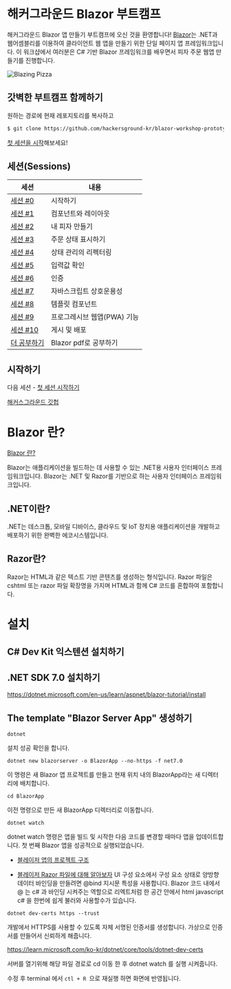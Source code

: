 # 해커그라운드 Blazor 부트캠프

해커그라운드 Blazor 앱 만들기 부트캠프에 오신 것을 환영합니다! [Blazor](https://blazor.net)는 .NET과 웹어셈블리를 이용하여 클라이언트 웹 앱을 만들기 위한 단일 페이지 앱 프레임워크입니다. 이 워크샵에서 여러분은 C# 기반 Blazor 프레임워크를 배우면서 피자 주문 웹앱 만들기를 진행합니다.

![Blazing Pizza](https://user-images.githubusercontent.com/1874516/77244515-c889ce00-6bd2-11ea-9a45-47452c084464.png)

## 갓벽한 부트캠프 함께하기

원하는 경로에 현재 레포지토리를 복사하고

```bash
$ git clone https://github.com/hackersground-kr/blazor-workshop-prototype.git
```

[첫 세션을 시작](/docs/00-get-started.md)해보세요!

## 세션(Sessions)

| 세션                                                                      | 내용                        |
| ------------------------------------------------------------------------- | --------------------------- |
| [세션 #0](/docs/00-get-started.md)                                        | 시작하기                    |
| [세션 #1](/docs/01-components-and-layout.md)                              | 컴포넌트와 레이아웃         |
| [세션 #2](/docs/02-customize-a-pizza.md)                                  | 내 피자 만들기              |
| [세션 #3](/docs/03-show-order-status.md)                                  | 주문 상태 표시하기          |
| [세션 #4](/docs/04-refactor-state-management.md)                          | 상태 관리의 리펙터링        |
| [세션 #5](/docs/05-checkout-with-validation.md)                           | 입력값 확인                 |
| [세션 #6](/docs/06-authentication-and-authorization.md)                   | 인증                        |
| [세션 #7](/docs/07-javascript-interop.md)                                 | 자바스크립트 상호운용성     |
| [세션 #8](/docs/08-templated-components.md)                               | 템플릿 컴포넌트             |
| [세션 #9](/docs/09-progressive-web-app.md)                                | 프로그레시브 웹앱(PWA) 기능 |
| [세션 #10](/docs/10-publish-and-deploy.md)                                | 게시 및 배포                |
| [더 공부하기](/edu-matarials/Blazor-for-ASP-NET-Web-Forms-Developers.pdf) | Blazor pdf로 공부하기       |

## 시작하기

다음 세션 - [첫 세션 시작하기](/docs/00-get-started.md)

[해커스그라운드 깃헙](https://github.com/hackersground-kr/blazor-workshop-prototype/blob/ko/docs/00-get-started.md)

# Blazor 란?

[Blazor 란?](https://learn.microsoft.com/ko-kr/training/modules/blazor-introduction/2-what-is-blazor)

Blazor는 애플리케이션을 빌드하는 데 사용할 수 있는 .NET용 사용자 인터페이스 프레임워크입니다.
Blazor는 .NET 및 Razor를 기반으로 하는 사용자 인터페이스 프레임워크입니다.

## .NET이란?

.NET는 데스크톱, 모바일 디바이스, 클라우드 및 IoT 장치용 애플리케이션을 개발하고 배포하기 위한 완벽한 에코시스템입니다.

## Razor란?

Razor는 HTML과 같은 텍스트 기반 콘텐츠를 생성하는 형식입니다. Razor 파일은 cshtml 또는 razor 파일 확장명을 가지며 HTML과 함께 C# 코드를 혼합하여 포함합니다.

# 설치

## C# Dev Kit 익스텐션 설치하기

## .NET SDK 7.0 설치하기

https://dotnet.microsoft.com/en-us/learn/aspnet/blazor-tutorial/install

## The template "Blazor Server App" 생성하기

`dotnet`

설치 성공 확인을 합니다.

`dotnet new blazorserver -o BlazorApp --no-https -f net7.0`

이 명령은 새 Blazor 앱 프로젝트를 만들고 현재 위치 내의 BlazorApp라는 새 디렉터리에 배치합니다.

`cd BlazorApp`

이전 명령으로 만든 새 BlazorApp 디렉터리로 이동합니다.

`dotnet watch`

dotnet watch 명령은 앱을 빌드 및 시작한 다음 코드를 변경할 때마다 앱을 업데이트합니다.
첫 번째 Blazor 앱을 성공적으로 실행되었습니다.

- [블레이저 앱의 프로젝트 구조](https://learn.microsoft.com/ko-kr/dotnet/architecture/blazor-for-web-forms-developers/project-structure)

- [블레이저 Razor 파일에 대해 알아보자](https://learn.microsoft.com/ko-kr/dotnet/architecture/blazor-for-web-forms-developers/components)
  UI 구성 요소에서 구성 요소 상태로 양방향 데이터 바인딩을 만들려면 @bind 지시문 특성을 사용합니다.
  Blazor 코드 내에서 @ 는 c# 과 바인딩 시켜주는 역할으로 리엑트처럼 한 공간 안에서 html javascript c# 을 한번에 쉽게 불러와 사용할수가 있습니다.

`dotnet dev-certs https --trust`

개발에서 HTTPS를 사용할 수 있도록 자체 서명된 인증서를 생성합니다.
가상으로 인증서를 만들어서 신뢰하게 해줍니다.

https://learn.microsoft.com/ko-kr/dotnet/core/tools/dotnet-dev-certs

서버를 열기위해 해당 파일 경로로 cd 이동 한 후 dotnet watch 를 실행 시켜줍니다.

수정 후 terminal 에서 `ctl + R `으로 재실행 하면 화면에 반영됩니다.
